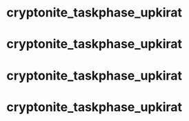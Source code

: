 # cryptonite_taskphase_upkirat
# cryptonite_taskphase_upkirat
# cryptonite_taskphase_upkirat
# cryptonite_taskphase_upkirat
